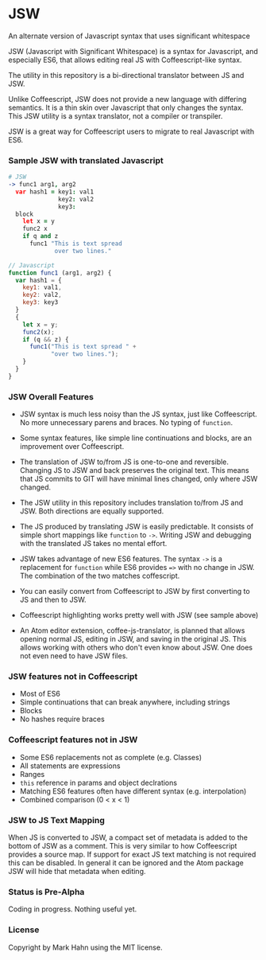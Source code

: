 # JSW

An alternate version of Javascript syntax that uses significant whitespace

JSW (Javascript with Significant Whitespace) is a syntax for Javascript, and especially ES6, that allows editing real JS with Coffeescript-like syntax. 

The utility in this repository is a bi-directional translator between JS and JSW.

Unlike Coffeescript, JSW does not provide a new language with differing semantics.  It is a thin skin over Javascript that only changes the syntax. This JSW utility is a syntax translator, not a compiler or transpiler. 

JSW is a great way for Coffeescript users to migrate to real Javascript with ES6.

### Sample JSW with translated Javascript

```coffee
# JSW
-> func1 arg1, arg2                 
  var hash1 = key1: val1            
              key2: val2            
              key3:                 
  block                             
    let x = y                       
    func2 x                         
    if q and z                      
      func1 "This is text spread    
             over two lines."       
```
```javascript                                    
// Javascript                                    
function func1 (arg1, arg2) {
  var hash1 = {
    key1: val1,
    key2: val2,
    key3: key3
  }
  {
    let x = y;
    func2(x);
    if (q && z) {
      func1("This is text spread " +
            "over two lines.");
    }
  }
}
```

### JSW Overall Features

- JSW syntax is much less noisy than the JS syntax, just like Coffeescript.  No more unnecessary parens and braces.  No typing of `function`.

- Some syntax features, like simple line continuations and blocks, are an improvement over Coffeescript.

- The translation of JSW to/from JS is one-to-one and reversible.  Changing JS to JSW and back preserves the original text.  This means that JS commits to GIT will have minimal lines changed, only where JSW changed.

- The JSW utility in this repository includes translation to/from JS and JSW.  Both directions are equally supported.

- The JS produced by translating JSW is easily predictable.  It consists of simple short mappings like `function` to `->`.  Writing JSW and debugging with the translated JS takes no mental effort.

- JSW takes advantage of new ES6 features.  The syntax `->` is a replacement for `function` while ES6 provides `=>` with no change in JSW.  The combination of the two matches coffescript.

- You can easily convert from Coffeescript to JSW by first converting to JS and then to JSW.

- Coffeescript highlighting works pretty well with JSW (see sample above)

- An Atom editor extension, coffee-js-translator, is planned that allows opening normal JS, editing in JSW, and saving in the original JS.  This allows working with others who don't even know about JSW.  One does not even need to have JSW files.

### JSW features not in Coffeescript

  - Most of ES6
  - Simple continuations that can break anywhere, including strings
  - Blocks
  - No hashes require braces
  
### Coffeescript features not in JSW

  - Some ES6 replacements not as complete (e.g. Classes)
  - All statements are expressions
  - Ranges
  - `this` reference in params and object declrations
  - Matching ES6 features often have different syntax (e.g. interpolation)
  - Combined comparison (0 < x < 1)
  
### JSW to JS Text Mapping

When JS is converted to JSW, a compact set of metadata is added to the bottom of JSW as a comment.  This is very similar to how Coffeescript provides a source map.  If support for exact JS text matching is not required this can be disabled.  In general it can be ignored and the Atom package JSW will hide that metadata when editing.

### Status is Pre-Alpha

Coding in progress.  Nothing useful yet.

### License

Copyright by Mark Hahn using the MIT license.

